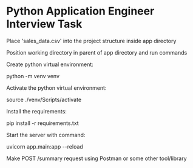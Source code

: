 # Python Application Engineer Interview Task

Place 'sales_data.csv' into the project structure inside app directory

Position working directory in parent of app directory and run commands

Create python virtual environment:

python -m venv venv

Activate the python virtual environment:

source ./venv/Scripts/activate

Install the requirements:

pip install -r requirements.txt

Start the server with command:

uvicorn app.main:app --reload

Make POST /summary request using Postman or some other tool/library
